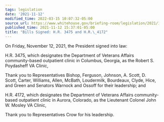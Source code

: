 ```yaml
---
tags: legislation
date: '2021-11-12'
modified_time: 2022-03-15 10:07:32-05:00
source_url: https://www.whitehouse.gov/briefing-room/legislation/2021/11/12/bills-signed-h-r-3475-and-h-r-4172/
published_time: 2021-11-12 15:37:01-05:00
title: "Bills Signed: H.R. 3475 and H.R.\_4172"
---
```

 
On Friday, November 12, 2021, the President signed into law:

H.R. 3475, which designates the Department of Veterans Affairs
community-based outpatient clinic in Columbus, Georgia, as the Robert S.
Poydasheff VA Clinic,

Thank you to Representatives Bishop, Ferguson, Johnson, A. Scott, D.
Scott, Carter, Williams, Allen, McBath, Loudermilk, Bourdeaux, Clyde,
Hice, and Green and Senators Warnock and Ossoff for their leadership;
and

H.R. 4172, which designates the Department of Veterans Affairs
community-based outpatient clinic in Aurora, Colorado, as the Lieutenant
Colonel John W. Mosley VA Clinic,

Thank you to Representatives Crow for his leadership.  
